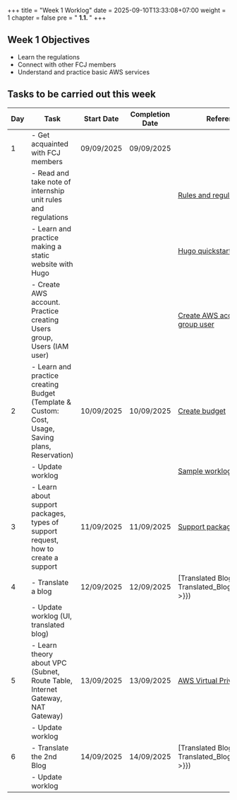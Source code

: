 +++
title = "Week 1 Worklog"
date = 2025-09-10T13:33:08+07:00
weight = 1
chapter = false
pre = " <b> 1.1.  </b> "
+++

## Week 1 Objectives
- Learn the regulations
- Connect with other FCJ members
- Understand and practice basic AWS services


## Tasks to be carried out this week
| Day |                                Task                                                   | Start Date | Completion Date |                   Reference Material                     |
|-----|---------------------------------------------------------------------------------------|------------|-----------------|--------------------------------------------------------- |
| 1   | - Get acquainted with FCJ members                                                     | 09/09/2025 |    09/09/2025   |                                                          |
|     | - Read and take note of internship unit rules and regulations                         |            |                 | [Rules and regulations](https://policies.fcjuni.com/)    |
|     | - Learn and practice making a static website with Hugo                                |            |                 | [Hugo quickstart](https://gohugo.io/getting-started/quick-start/#step-3-add-a-theme), [Learn Hugo Theme](https://learn.netlify.app/en/)        |
|     | - Create AWS account. Practice creating Users group, Users (IAM user)                   |            |                 | [Create AWS account](https://www.youtube.com/watch?v=waR5S_lljrk&list=PLahN4TLWtox2a3vElknwzU_urND8hLn1i&index=11); [Create user, group user](https://www.youtube.com/watch?v=b9pK1oG534Q&list=PLahN4TLWtox2a3vElknwzU_urND8hLn1i&index=13)   |
| 2   | - Learn and practice creating Budget (Template & Custom: Cost, Usage, Saving plans, Reservation)  | 10/09/2025 |    10/09/2025   | [Create budget](https://www.youtube.com/watch?v=_a09nLVw6Sg&list=PLahN4TLWtox2a3vElknwzU_urND8hLn1i&index=15) |
|     | - Update worklog                                                                      |            |                 | [Sample worklog](https://workshop-sample.fcjuni.com/)    |
| 3   | - Learn about support packages, types of support request, how to create a support     | 11/09/2025 |    11/09/2025   | [Support packages](https://www.youtube.com/watch?v=4FDcK0_kbfY&list=PLahN4TLWtox2a3vElknwzU_urND8hLn1i&index=21)
| 4   | - Translate a blog                                                                   | 12/09/2025 |    12/09/2025   | [Translated Blog 1]({{< relref "3-Translated_Blogs/Blog_1/_index.md" >}})                                                      |
|     | - Update worklog (UI, translated blog)                                                |            |                 |                                                          |
| 5   | - Learn theory about VPC (Subnet, Route Table, Internet Gateway, NAT Gateway)         | 13/09/2025 |    13/09/2025   | [AWS Virtual Private Cloud](https://www.youtube.com/watch?v=O9Ac_vGHquM&list=PLahN4TLWtox2a3vElknwzU_urND8hLn1i&index=25) |
|     | - Update worklog                                                                      |            |                 |                                                          |
| 6   | - Translate the 2nd Blog                                                              | 14/09/2025 |    14/09/2025   | [Translated Blog 2]({{< relref "3-Translated_Blogs/Blog_2/_index.md" >}})
|     | - Update worklog                                                                      |            |                 |                                                          |

